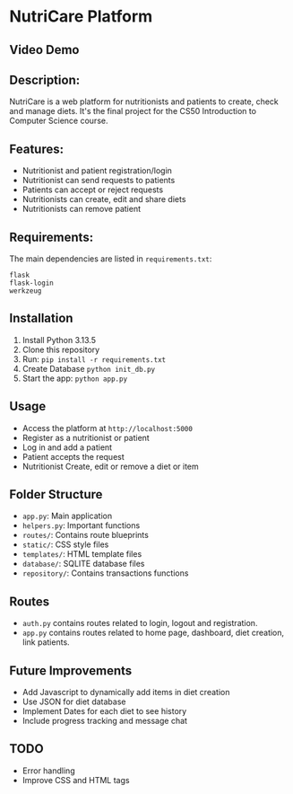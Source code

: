 # NutriCare Platform

## Video Demo


## Description:
NutriCare is a web platform for nutritionists and patients to create, check and manage diets. 
It's the final project for the CS50 Introduction to Computer Science course.

## Features:
- Nutritionist and patient registration/login
- Nutritionist can send requests to patients
- Patients can accept or reject requests
- Nutritionists can create, edit and share diets
- Nutritionists can remove patient

## Requirements:
The main dependencies are listed in `requirements.txt`:
```
flask
flask-login
werkzeug

```
## Installation
1. Install Python 3.13.5
2. Clone this repository
3. Run: `pip install -r requirements.txt`
4. Create Database `python init_db.py`
4. Start the app: `python app.py`


## Usage
- Access the platform at `http://localhost:5000`
- Register as a nutritionist or patient
- Log in and add a patient
- Patient accepts the request
- Nutritionist Create, edit or remove a diet or item

## Folder Structure
- `app.py`: Main application
- `helpers.py`: Important functions
- `routes/`: Contains route blueprints  
- `static/`: CSS style files
- `templates/`: HTML template files
- `database/`:  SQLITE database files
- `repository/`: Contains transactions functions

## Routes 
- `auth.py` contains routes related to login, logout and registration.
- `app.py` contains routes related to home page, dashboard, diet creation, link patients.

## Future Improvements
- Add Javascript to dynamically add items in diet creation
- Use JSON for diet database
- Implement Dates for each diet to see history
- Include progress tracking and message chat

## TODO
- Error handling
- Improve CSS and HTML tags